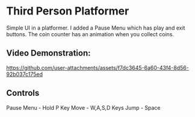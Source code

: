 # Third Person Platformer

Simple UI in a platformer. I added a Pause Menu which has play and exit buttons. The coin counter has an animation when you collect coins.

## Video Demonstration:

https://github.com/user-attachments/assets/f7dc3645-6a60-43f4-8d56-92b037c175ed

## Controls
Pause Menu - Hold P Key
Move - W,A,S,D Keys
Jump - Space
